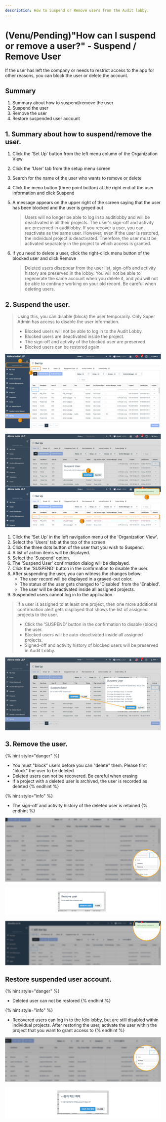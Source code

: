 ```yaml
---
description: How to Suspend or Remove users from the Audit lobby.
---
```


# \(Venu/Pending\)"How can I suspend or remove a user?" - Suspend / Remove User

If the user has left the company or needs to restrict access to the app for other reasons, you can block the user or delete the account.

## Summary 

1. Summary about how to suspend/remove the user
2. Suspend the user
3. Remove the user
4. Restore suspended user account

## 1. Summary about how to suspend/remove the user.

1. Click the 'Set Up' button from the left menu column of the Organization View
2. Click the 'User' tab from the setup menu screen
3. Search for the name of the user who wants to remove or delete
4. Click the menu button \(three point button\) at the right end of the user information and click Suspend
5. A message appears on the upper right of the screen saying that the user has been blocked and the user is greyed out

   > Users will no longer be able to log in to auditlobby and will be deactivated in all their projects. The user's sign-off and activity are preserved in auditlobby. If you recover a user, you can reactivate as the same user. However, even if the user is restored, the individual project is deactivated. Therefore, the user must be activated separately in the project to which access is granted.

6. If you need to delete a user, click the right-click menu button of the blocked user and click Remove

   > Deleted users disappear from the user list, sign-offs and activity history are preserved in the lobby. You will not be able to regenerate the same account when you delete it, and you will not be able to continue working on your old record. Be careful when deleting users.

## 2. Suspend the user.

> Using this, you can disable \(block\) the user temporarily. Only Super Admin has access to disable the user information.
>
> * Blocked users will not be able to log in to the Audit Lobby.
> * Blocked users are deactivated inside the project.
> * The sign-off and activity of the blocked user are preserved.
> * Blocked users can be restored again.

![&apos;Set Up&apos; menu &amp;gt; &apos;Users&apos; tab &amp;gt; Find user &amp; Click the three dots button &amp;gt; Select &apos;Suspend&apos;](../.gitbook/assets/set-up-users.png)

![Click the &apos;SUSPEND&apos; button to block the user](../.gitbook/assets/set-up-users-2.png)

1. Click the 'Set Up' in the left navigation menu of the 'Organization View'.
2. Select the 'Users' tab at the top of the screen.
3. Click the three dots button of the user that you wish to Suspend.
4. A list of action items will be displayed.
5. Select the 'Suspend' option.
6. The 'Suspend User' confirmation dialog will be displayed.
7. Click the 'SUSPEND' button in the confirmation to disable the user.
8. After suspending the user, you can witness the changes below:
   * The user record will be displayed in a grayed-out color.
   * The status of the user gets changed to 'Disabled' from the 'Enabled'.
   * The user will be deactivated inside all assigned projects.
9. Suspended users cannot log in to the application.

> If a user is assigned to at least one project, then one more additional confirmation alert gets displayed that shows the list of assigned projects to the user.
>
> * Click the 'SUSPEND' button in the confirmation to disable \(block\) the user.
> * Blocked users will be auto-deactivated inside all assigned projects.
> * Signed-off and activity history of blocked users will be preserved in Audit Lobby.

![An additional alert will be displayed if the user assigned to at least one project &amp;gt; Click the &apos;SUSPEND&apos; button](../.gitbook/assets/set-up-users-3.png)

## 3. Remove the user.

{% hint style="danger" %}
* You must "block" users before you can "delete" them. Please first "block" the user to be deleted
* Deleted users can not be recovered. Be careful when erasing
* If a project with a deleted user is archived, the user is recorded as deleted
{% endhint %}

{% hint style="info" %}
* The sign-off and activity history of the deleted user is retained
{% endhint %}

![1. Select the user to remove and Click Remove button. ](../.gitbook/assets/remove_user_05.jpg)

![2. Click Remove User to proceed. ](../.gitbook/assets/remove_user_06.jpg)

![3. The user will be removed with the success message \(Green\). ](../.gitbook/assets/remove_user_07.jpg)

## Restore suspended user account.

{% hint style="danger" %}
* Deleted user can not be restored
{% endhint %}

{% hint style="info" %}
* Recovered users can log in to the Idlo lobby, but are still disabled within individual projects. After restoring the user, activate the user within the project that you want to grant access to
{% endhint %}

![Click Restore of the deactivated user. ](../.gitbook/assets/restore_user_01.jpg)

![Click Restore the user. ](../.gitbook/assets/restore_user_02.jpg)

